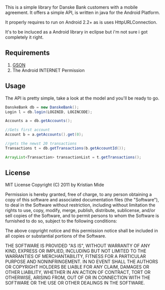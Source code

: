 This is a simple library for Danske Bank customers with a mobile agreement. 
It offers a simple API, is written in java for the Android Platform. 

It properly requires to run on Android 2.2+ as is uses HttpURLConnection.

It's to be incluced as a Android library in eclipse but i'm not sure i got completely it right.

## Requirements

1. [GSON](http://code.google.com/p/google-gson/)
2. The Android INTERNET Permission

## Usage
The API is pretty simple, take a look at the model and you'll be ready to go.

```java
DanskeBank db = new DanskeBank();
Login l = db.login(LOGINID, LOGINCODE);

Accounts a = db.getAccounts();

//Gets first account
Account b = a.getAccounts().get(0);

//gets the newst 20 transactions        	
Transactions t = db.getTransactions(b.getAccountId());

ArrayList<Transaction> transactionList = t.getTransactions();
```

## License
MIT License
Copyright (C) 2011 by Kristian Mide

Permission is hereby granted, free of charge, to any person obtaining a copy
of this software and associated documentation files (the "Software"), to deal
in the Software without restriction, including without limitation the rights
to use, copy, modify, merge, publish, distribute, sublicense, and/or sell
copies of the Software, and to permit persons to whom the Software is
furnished to do so, subject to the following conditions:

The above copyright notice and this permission notice shall be included in
all copies or substantial portions of the Software.

THE SOFTWARE IS PROVIDED "AS IS", WITHOUT WARRANTY OF ANY KIND, EXPRESS OR
IMPLIED, INCLUDING BUT NOT LIMITED TO THE WARRANTIES OF MERCHANTABILITY,
FITNESS FOR A PARTICULAR PURPOSE AND NONINFRINGEMENT. IN NO EVENT SHALL THE
AUTHORS OR COPYRIGHT HOLDERS BE LIABLE FOR ANY CLAIM, DAMAGES OR OTHER
LIABILITY, WHETHER IN AN ACTION OF CONTRACT, TORT OR OTHERWISE, ARISING FROM,
OUT OF OR IN CONNECTION WITH THE SOFTWARE OR THE USE OR OTHER DEALINGS IN
THE SOFTWARE.